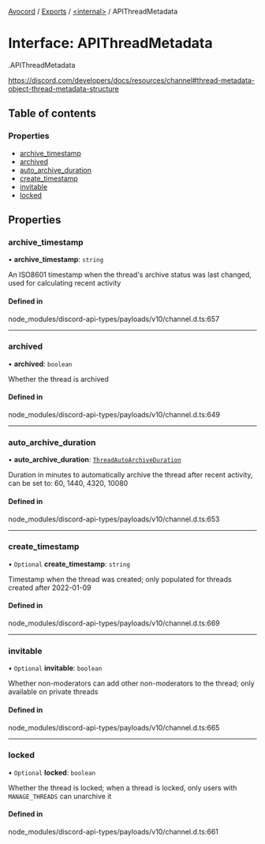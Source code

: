 [Avocord](../README.md) / [Exports](../modules.md) / [<internal\>](../modules/internal_.md) / APIThreadMetadata

# Interface: APIThreadMetadata

[<internal>](../modules/internal_.md).APIThreadMetadata

https://discord.com/developers/docs/resources/channel#thread-metadata-object-thread-metadata-structure

## Table of contents

### Properties

- [archive\_timestamp](internal_.APIThreadMetadata.md#archive_timestamp)
- [archived](internal_.APIThreadMetadata.md#archived)
- [auto\_archive\_duration](internal_.APIThreadMetadata.md#auto_archive_duration)
- [create\_timestamp](internal_.APIThreadMetadata.md#create_timestamp)
- [invitable](internal_.APIThreadMetadata.md#invitable)
- [locked](internal_.APIThreadMetadata.md#locked)

## Properties

### archive\_timestamp

• **archive\_timestamp**: `string`

An ISO8601 timestamp when the thread's archive status was last changed, used for calculating recent activity

#### Defined in

node_modules/discord-api-types/payloads/v10/channel.d.ts:657

___

### archived

• **archived**: `boolean`

Whether the thread is archived

#### Defined in

node_modules/discord-api-types/payloads/v10/channel.d.ts:649

___

### auto\_archive\_duration

• **auto\_archive\_duration**: [`ThreadAutoArchiveDuration`](../enums/internal_.ThreadAutoArchiveDuration.md)

Duration in minutes to automatically archive the thread after recent activity, can be set to: 60, 1440, 4320, 10080

#### Defined in

node_modules/discord-api-types/payloads/v10/channel.d.ts:653

___

### create\_timestamp

• `Optional` **create\_timestamp**: `string`

Timestamp when the thread was created; only populated for threads created after 2022-01-09

#### Defined in

node_modules/discord-api-types/payloads/v10/channel.d.ts:669

___

### invitable

• `Optional` **invitable**: `boolean`

Whether non-moderators can add other non-moderators to the thread; only available on private threads

#### Defined in

node_modules/discord-api-types/payloads/v10/channel.d.ts:665

___

### locked

• `Optional` **locked**: `boolean`

Whether the thread is locked; when a thread is locked, only users with `MANAGE_THREADS` can unarchive it

#### Defined in

node_modules/discord-api-types/payloads/v10/channel.d.ts:661
